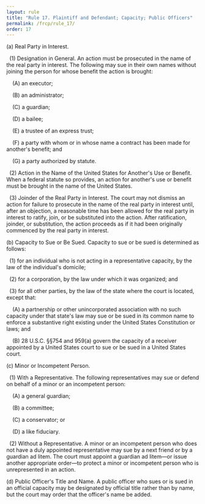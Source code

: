 ```yaml
---
layout: rule
title: "Rule 17. Plaintiff and Defendant; Capacity; Public Officers"
permalink: /frcp/rule_17/
order: 17
---
```


(a) Real Party in Interest.


&nbsp;&nbsp;(1) Designation in General. An action must be prosecuted in the name of the real party in interest. The following may sue in their own names without joining the person for whose benefit the action is brought:


&nbsp;&nbsp;&nbsp;&nbsp;(A) an executor;


&nbsp;&nbsp;&nbsp;&nbsp;(B) an administrator;


&nbsp;&nbsp;&nbsp;&nbsp;(C) a guardian;


&nbsp;&nbsp;&nbsp;&nbsp;(D) a bailee;


&nbsp;&nbsp;&nbsp;&nbsp;(E) a trustee of an express trust;


&nbsp;&nbsp;&nbsp;&nbsp;(F) a party with whom or in whose name a contract has been made for another's benefit; and


&nbsp;&nbsp;&nbsp;&nbsp;(G) a party authorized by statute.


&nbsp;&nbsp;(2) Action in the Name of the United States for Another's Use or Benefit. When a federal statute so provides, an action for another's use or benefit must be brought in the name of the United States.


&nbsp;&nbsp;(3) Joinder of the Real Party in Interest. The court may not dismiss an action for failure to prosecute in the name of the real party in interest until, after an objection, a reasonable time has been allowed for the real party in interest to ratify, join, or be substituted into the action. After ratification, joinder, or substitution, the action proceeds as if it had been originally commenced by the real party in interest.


(b) Capacity to Sue or Be Sued. Capacity to sue or be sued is determined as follows:


&nbsp;&nbsp;(1) for an individual who is not acting in a representative capacity, by the law of the individual's domicile;


&nbsp;&nbsp;(2) for a corporation, by the law under which it was organized; and


&nbsp;&nbsp;(3) for all other parties, by the law of the state where the court is located, except that:


&nbsp;&nbsp;&nbsp;&nbsp;(A) a partnership or other unincorporated association with no such capacity under that state's law may sue or be sued in its common name to enforce a substantive right existing under the United States Constitution or laws; and


&nbsp;&nbsp;&nbsp;&nbsp;(B) 28 U.S.C. §§754 and 959(a) govern the capacity of a receiver appointed by a United States court to sue or be sued in a United States court.


(c) Minor or Incompetent Person.


&nbsp;&nbsp;(1) With a Representative. The following representatives may sue or defend on behalf of a minor or an incompetent person:


&nbsp;&nbsp;&nbsp;&nbsp;(A) a general guardian;


&nbsp;&nbsp;&nbsp;&nbsp;(B) a committee;


&nbsp;&nbsp;&nbsp;&nbsp;(C) a conservator; or


&nbsp;&nbsp;&nbsp;&nbsp;(D) a like fiduciary.


&nbsp;&nbsp;(2) Without a Representative. A minor or an incompetent person who does not have a duly appointed representative may sue by a next friend or by a guardian ad litem. The court must appoint a guardian ad litem—or issue another appropriate order—to protect a minor or incompetent person who is unrepresented in an action.


(d) Public Officer's Title and Name. A public officer who sues or is sued in an official capacity may be designated by official title rather than by name, but the court may order that the officer's name be added.